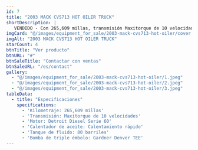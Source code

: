 ```yaml
---
id: 7
title: "2003 MACK CVS713 HOT OILER TRUCK"
shortDescription: |
   VENDIDO - Con 265,609 millas, transmisión Maxitorque de 10 velocidades, motor Detroit Diesel Serie 60, tanque de fluido con calentamiento rápido de 80 barriles de capacidad, y bomba Gardner Denver TEE de triple émbolo.
imgCard: "@/images/equipment_for_sale/2003-mack-cvs713-hot-oiler/cover.png"
imgAlt: "2003 MACK CVS713 HOT OILER TRUCK"
starCount: 4
btnTitle: "Ver producto"
btnURL: "#"
btnSaleTitle: "Contactar con ventas"
btnSaleURL: "/es/contact"
gallery:
  - "@/images/equipment_for_sale/2003-mack-cvs713-hot-oiler/1.jpeg"
  - "@/images/equipment_for_sale/2003-mack-cvs713-hot-oiler/2.jpeg"
  - "@/images/equipment_for_sale/2003-mack-cvs713-hot-oiler/3.jpeg"
tableData:
  - title: "Especificaciones"
    specifications:
      - 'Kilometraje: 265,609 millas'
      - 'Transmisión: Maxitorque de 10 velocidades'
      - 'Motor: Detroit Diesel Serie 60'
      - 'Calentador de aceite: Calentamiento rápido'
      - 'Tanque de fluido: 80 barriles'
      - 'Bomba de triple émbolo: Gardner Denver TEE'
---
```

